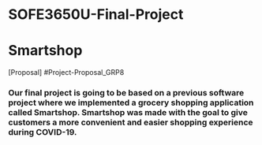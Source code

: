 # SOFE3650U-Final-Project

# Smartshop

[Proposal] #Project-Proposal_GRP8
### Our final project is going to be based on a previous software project where we implemented a grocery shopping application called Smartshop. Smartshop was made with the goal to give customers a more convenient and easier shopping experience during COVID-19. 
